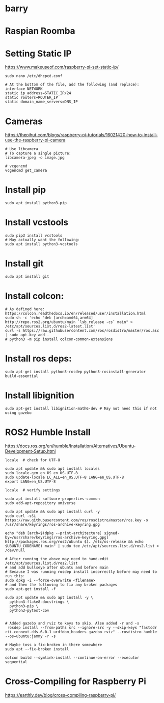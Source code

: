 # barry

# Raspian Roomba

# Setting Static IP
https://www.makeuseof.com/raspberry-pi-set-static-ip/
```
sudo nano /etc/dhcpcd.conf

# At the bottom of the file, add the following (and replace):
interface NETWORK 
static ip_address=STATIC_IP/24
static routers=ROUTER_IP 
static domain_name_servers=DNS_IP
```


# Cameras
https://thepihut.com/blogs/raspberry-pi-tutorials/16021420-how-to-install-use-the-raspberry-pi-camera
```
# Use libcamera
# To capture a single picture:
libcamera-jpeg -o image.jpg

# vcgencmd
vcgencmd get_camera
```

# Install pip
```
sudo apt install python3-pip
```

# Install vcstools
```
sudo pip3 install vcstools
# May actually want the following:
sudo apt install python3-vcstools
```

# Install git 
```
sudo apt install git
```
# Install colcon:
```
# As defined here: https://colcon.readthedocs.io/en/released/user/installation.html
sudo sh -c 'echo "deb [arch=amd64,arm64] http://repo.ros2.org/ubuntu/main `lsb_release -cs` main" > /etc/apt/sources.list.d/ros2-latest.list'
curl -s https://raw.githubusercontent.com/ros/rosdistro/master/ros.asc | sudo apt-key add -
# python3 -m pip install colcon-common-extensions
```

# Install ros deps:
```
sudo apt-get install python3-rosdep python3-rosinstall-generator build-essential
```

# Install libignition
```
sudo apt-get install libignition-math6-dev # May not need this if not using gazebo
```

# ROS2 Humble Install
https://docs.ros.org/en/humble/Installation/Alternatives/Ubuntu-Development-Setup.html
```
locale  # check for UTF-8

sudo apt update && sudo apt install locales
sudo locale-gen en_US en_US.UTF-8
sudo update-locale LC_ALL=en_US.UTF-8 LANG=en_US.UTF-8
export LANG=en_US.UTF-8

locale  # verify settings

sudo apt install software-properties-common
sudo add-apt-repository universe

sudo apt update && sudo apt install curl -y
sudo curl -sSL https://raw.githubusercontent.com/ros/rosdistro/master/ros.key -o /usr/share/keyrings/ros-archive-keyring.gpg

echo "deb [arch=$(dpkg --print-architecture) signed-by=/usr/share/keyrings/ros-archive-keyring.gpg] http://packages.ros.org/ros2/ubuntu $(. /etc/os-release && echo $UBUNTU_CODENAME) main" | sudo tee /etc/apt/sources.list.d/ros2.list > /dev/null

# After running the above may need to hand-edit /etc/apt/sources.list.d/ros2.list
# and add bullseye after ubuntu and before main
# Because I was running rosdep install incorrectly before may need to run this:
sudo dpkg -i --force-overwrite <filename>
# and then the following to fix any broken packages
sudo apt-get install -f

sudo apt update && sudo apt install -y \
  python3-flake8-docstrings \
  python3-pip \
  python3-pytest-cov


# Added gazebo and rviz to keys to skip. Also added -r and -s 
 rosdep install --from-paths src --ignore-src -y --skip-keys "fastcdr rti-connext-dds-6.0.1 urdfdom_headers gazebo rviz" --rosdistro humble --os=ubuntu:jammy -r -s

# Maybe toss a fix-broken in there somewhere
sudo apt --fix-broken install

colcon build --symlink-install --continue-on-error --executor sequential
```

# Cross-Compiling for Raspberry Pi
https://earthly.dev/blog/cross-compiling-raspberry-pi/

